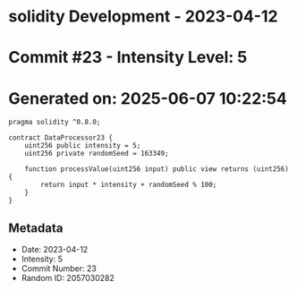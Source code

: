 ﻿# solidity Development - 2023-04-12
# Commit #23 - Intensity Level: 5
# Generated on: 2025-06-07 10:22:54
```solidity
pragma solidity ^0.8.0;

contract DataProcessor23 {
    uint256 public intensity = 5;
    uint256 private randomSeed = 163349;

    function processValue(uint256 input) public view returns (uint256) {
        return input * intensity + randomSeed % 100;
    }
}
```
## Metadata
- Date: 2023-04-12
- Intensity: 5
- Commit Number: 23
- Random ID: 2057030282

